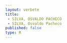 ```yaml
---
layout: verbete
title:
 - SILVA, OSVALDO PACHECO
 - SILVA, Osvaldo Pacheco
published: false
type: R
---
```



